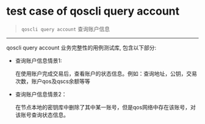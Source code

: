 # test case of qoscli query account

> `qoscli query account` 查询账户信息

---

qoscli query account 业务完整性的用例测试库, 包含以下部分:
* 查询账户信息情景1:
  
  在使用账户完成交易后，查看账户的状态信息。例如：查询地址，公钥，交易次数，账户qos及qscs余额等等

* 查询账户信息情景2：

  在节点本地的密钥库中删除了其中某一账号，但是qos网络中存在该账号，对该账号查询状态信息。